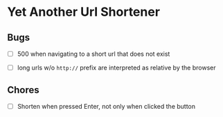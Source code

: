 # Yet Another Url Shortener

## Bugs

* [ ] 500 when navigating to a short url that does not exist
* [ ] long urls w/o `http://` prefix are interpreted as relative by the browser


## Chores

* [ ] Shorten when pressed Enter, not only when clicked the button
